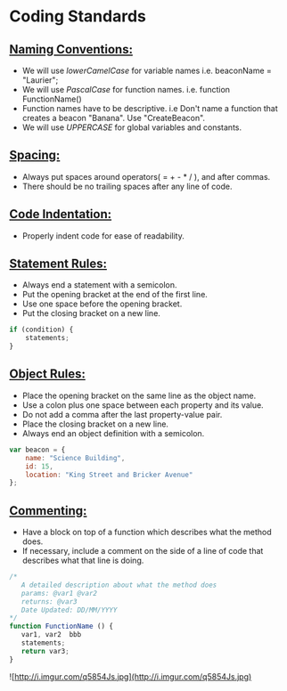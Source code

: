 # Coding Standards

## <u>Naming Conventions:</u>
* We will use <i>lowerCamelCase</i> for variable names i.e. beaconName = "Laurier";
* We will use <i>PascalCase</i> for function names. i.e. function FunctionName()
* Function names have to be descriptive. i.e Don't name a function that creates a beacon "Banana". Use "CreateBeacon".
* We will use <i>UPPERCASE</i> for global variables and constants.

## <u>Spacing:</u>
* Always put spaces around operators( = + - * / ), and after commas.
* There should be no trailing spaces after any line of code.

## <u>Code Indentation:</u>
* Properly indent code for ease of readability.

## <u>Statement Rules:</u>
* Always end a statement with a semicolon.
* Put the opening bracket at the end of the first line.
* Use one space before the opening bracket.
* Put the closing bracket on a new line.

```js
if (condition) {
    statements;
}
```

## <u>Object Rules:</u>
* Place the opening bracket on the same line as the object name.
* Use a colon plus one space between each property and its value.
* Do not add a comma after the last property-value pair.
* Place the closing bracket on a new line.
* Always end an object definition with a semicolon.

```js
var beacon = {
    name: "Science Building",
    id: 15,
    location: "King Street and Bricker Avenue"
};
```

## <u>Commenting:</u>
* Have a block on top of a function which describes what the method does.
* If necessary, include a comment on the side of a line of code that describes what that line is doing.

```js
/* 
   A detailed description about what the method does
   params: @var1 @var2
   returns: @var3
   Date Updated: DD/MM/YYYY
*/
function FunctionName () {
   var1, var2  bbb
   statements;
   return var3;
}
```
![http://i.imgur.com/q5854Js.jpg](http://i.imgur.com/q5854Js.jpg)

